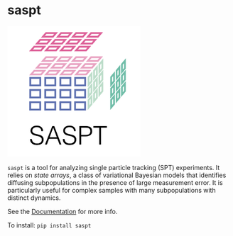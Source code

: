 # saspt

<img src="https://github.com/alecheckert/saspt/blob/main/doc/_static/logo.png" alt="alt text" width="300">

`saspt` is a tool for analyzing single particle tracking (SPT) experiments. It relies on *state arrays*, a class of variational Bayesian models that identifies
diffusing subpopulations in the presence of large measurement error.
It is particularly useful for complex samples with many subpopulations with distinct
dynamics.

See the [Documentation](https://saspt.readthedocs.io/en/latest/) for more info. 

To install: `pip install saspt`
